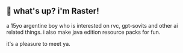 ## 👋 what's up? i'm Raster!
a 15yo argentine boy who is interested on rvc, gpt-sovits and other ai related things. i also make java edition resource packs for fun.

it's a pleasure to meet ya.
